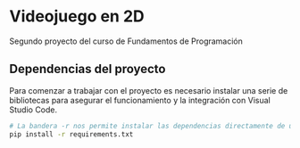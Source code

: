 # Videojuego en 2D

Segundo proyecto del curso de Fundamentos de Programación

## Dependencias del proyecto

Para comenzar a trabajar con el proyecto es necesario instalar una serie de bibliotecas para asegurar el funcionamiento y la integración con Visual Studio Code.

```bash
# La bandera -r nos permite instalar las dependencias directamente de un archivo .txt
pip install -r requirements.txt
```
